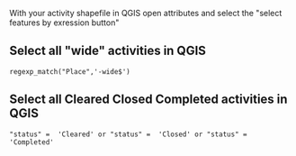 
With your activity shapefile in QGIS open attributes and select the "select features by exression button"

## Select all "wide" activities in QGIS
`regexp_match("Place",'-wide$')`

## Select all Cleared Closed Completed activities in QGIS
`"status" =  'Cleared' or "status" =  'Closed' or "status" = 'Completed'`
